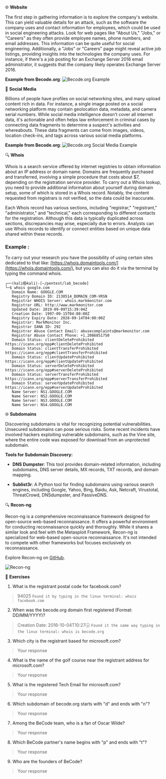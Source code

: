 🌐 **Website**

The first step in gathering information is to explore the company's website. This can yield valuable details for an attack, such as the software the company uses and contact information for employees, which could be used in social engineering attacks. Look for web pages like "About Us," "Jobs," or "Careers" as they often provide employee names, phone numbers, and email addresses. This information can be quite useful for social engineering. Additionally, a "Jobs" or "Careers" page might reveal active job listings, providing insights into the technologies the company uses. For instance, if there's a job posting for an Exchange Server 2016 email administrator, it suggests that the company likely operates Exchange Server 2016.

**Example from Becode.org**:
![Becode.org Example](https://media.discordapp.net/attachments/745925345802190969/983709377439600650/unknown.png?width=955&height=556)

📱 **Social Media**

Billions of people have profiles on social networking sites, and many upload content rich in data. For instance, a single image posted on a social networking platform may contain geolocation data, metadata, and camera serial numbers. While social media intelligence doesn't cover all internet data, it's actionable and often helps law enforcement in criminal cases by connecting data fragments to determine a suspect's activities and whereabouts. These data fragments can come from images, videos, location check-ins, and tags across various social media platforms.

**Example from Becode.org**:
![Becode.org Social Media Example](https://media.discordapp.net/attachments/745925345802190969/983710396156358706/unknown.png?width=808&height=556)

🔍 **Whois**

Whois is a search service offered by internet registries to obtain information about an IP address or domain name. Domains are frequently purchased and transferred, involving a simple procedure that costs about $7, depending on the registration service provider. To carry out a Whois lookup, you need to provide additional information about yourself during domain setup, some of which is stored in a Whois record. Notably, the content requested from registrars is not verified, so the data could be inaccurate.

Each Whois record has various sections, including "registrar," "registrant," "administrator," and "technical," each corresponding to different contacts for the registration. Although this data is typically duplicated across sections, discrepancies may arise, especially due to errors. Analysts can use Whois records to identify or connect entities based on unique data shared within these records.

### Example :

To carry out your research you have the possibility of using certain sites dedicated to that like: [https://whois.domaintools.com/](https://whois.domaintools.com/), but you can also do it via the terminal by typing the command whois.

```
┌──(kali㉿kali)-[~/pentest/lab_becode]
└─$ whois google.com
   Domain Name: GOOGLE.COM
   Registry Domain ID: 2138514_DOMAIN_COM-VRSN
   Registrar WHOIS Server: whois.markmonitor.com
   Registrar URL: http://www.markmonitor.com
   Updated Date: 2019-09-09T15:39:04Z
   Creation Date: 1997-09-15T04:00:00Z
   Registry Expiry Date: 2028-09-14T04:00:00Z
   Registrar: MarkMonitor Inc.
   Registrar IANA ID: 292
   Registrar Abuse Contact Email: abusecomplaints@markmonitor.com
   Registrar Abuse Contact Phone: +1.2086851750
   Domain Status: clientDeleteProhibited https://icann.org/epp#clientDeleteProhibited
   Domain Status: clientTransferProhibited https://icann.org/epp#clientTransferProhibited
   Domain Status: clientUpdateProhibited https://icann.org/epp#clientUpdateProhibited
   Domain Status: serverDeleteProhibited https://icann.org/epp#serverDeleteProhibited
   Domain Status: serverTransferProhibited https://icann.org/epp#serverTransferProhibited
   Domain Status: serverUpdateProhibited https://icann.org/epp#serverUpdateProhibited
   Name Server: NS1.GOOGLE.COM
   Name Server: NS2.GOOGLE.COM
   Name Server: NS3.GOOGLE.COM
   Name Server: NS4.GOOGLE.COM
```

🌐 **Subdomains**

Discovering subdomains is vital for recognizing potential vulnerabilities. Unsecured subdomains can pose serious risks. Some recent incidents have involved hackers exploiting vulnerable subdomains, such as the Vine site, where the entire code was exposed for download from an unprotected subdomain.

**Tools for Subdomain Discovery:**

- **DNS Dumpster**: This tool provides domain-related information, including subdomains, DNS server details, MX records, TXT records, and domain mapping.

- **Sublist3r**: A Python tool for finding subdomains using various search engines, including Google, Yahoo, Bing, Baidu, Ask, Netcraft, Virustotal, ThreatCrowd, DNSdumpster, and PassiveDNS.

🔍 **Recon-ng**

Recon-ng is a comprehensive reconnaissance framework designed for open-source web-based reconnaissance. It offers a powerful environment for conducting reconnaissance quickly and thoroughly. While it shares a similar look and feel with the Metasploit Framework, Recon-ng is specialized for web-based open-source reconnaissance. It's not intended to compete with other frameworks but focuses exclusively on reconnaissance.

Explore Recon-ng on [GitHub](https://github.com/lanmaster53/recon-ng).

![Recon-ng](https://www.vanimpe.eu/wp-content/uploads/2015/11/recon-ng_start.png)

📝 **Exercises**

1. What is the registrant postal code for facebook.com?
> 94025
> 	`Found it by typing in the linux terminal: whois facebook.com`

2. When was the becode.org domain first registered (Format: DD/MM/YYYY)?
> Creation Date: 2016-10-04T10:27🕟
> 	`Found it the same way typing in the linux terminal: whois is becode.org`

3. Which city is the registrant based for microsoft.com?
> Your response

4. What is the name of the golf course near the registrant address for microsoft.com?
> Your response

5. What is the registered Tech Email for microsoft.com?
> Your response

6. Which subdomain of becode.org starts with "d" and ends with "n"?
> Your response

7. Among the BeCode team, who is a fan of Oscar Wilde?
> Your response

8. Which BeCode partner's name begins with "p" and ends with "t"?
> Your response

9. Who are the founders of BeCode?
> Your response